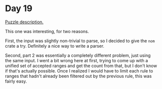 # Day 19

[Puzzle description.](https://adventofcode.com/2023/day/19)

This one was interesting, for two reasons.

First, the input was slightly non-trivial to parse, so I decided to give the `nom` crate a try.
Definitely a nice way to write a parser.

Second, part 2 was essentially a completely different problem, just using the same input. I went a
bit wrong here at first, trying to come up with a unified set of accepted ranges and get the count
from that, but I don't know if that's actually possible. Once I realized I would have to limit each
rule to ranges that hadn't already been filtered out by the previous rule, this was fairly easy.
